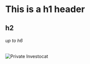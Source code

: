 # This is a h1 header
## h2

###### up to h6
![Private Investocat](https://octodex.github.com/images/privateinvestocat.jpg)
